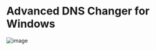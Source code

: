 # Advanced DNS Changer for Windows

![image](https://github.com/user-attachments/assets/aac0de94-b989-466d-8846-e9760b6fbb7f)

